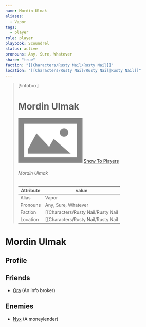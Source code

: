 ```yaml
---
name: Mordin Ulmak
aliases:
  - Vapor
tags:
  - player
role: player
playbook: Scoundrel
status: active
pronouns: Any, Sure, Whatever
share: "true"
faction: "[[Characters/Rusty Nail/Rusty Nail]]"
location: "[[Characters/Rusty Nail/Rusty Nail|Rusty Nail]]"
---
```



> [!infobox]
> # Mordin Ulmak
> ![cover hsmall](../ImagePlaceholder.png)
> [Show To Players](../ImagePlaceholder.png)
> ###### Mordin Ulmak
> Attribute |  value |
> ---|---|
> Alias | Vapor
> Pronouns | Any, Sure, Whatever
> Faction | [[Characters/Rusty Nail/Rusty Nail|Rusty Nail]]
> Location | [[Characters/Rusty Nail/Rusty Nail|Rusty Nail]] |

# Mordin Ulmak
## Profile

## Friends
- [Ora](./Ora.md) (An info broker)
## Enemies
- [Nyx](Nyx.md) (A moneylender)
